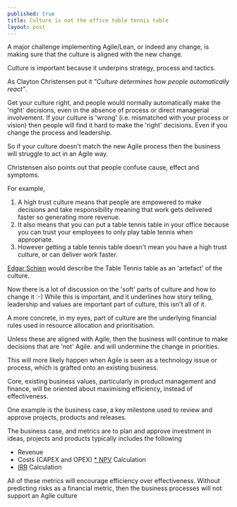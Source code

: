 ```yaml
---
published: true
title: Culture is not the office table tennis table
layout: post
---
```

A major challenge implementing Agile/Lean, or indeed any change, is making sure that the culture is aligned with the new change.

Culture is important because it underpins strategy, process and tactics. 

As Clayton Christensen put it _"Culture determines how people automatically react"_.

Get your culture right, and people would normally automatically make the 'right' decisions, even in the absence of process or direct managerial involvement.
If your culture is 'wrong' (i.e. mismatched with your process or vision) then people will find it hard to make the 'right' decisions. Even if you change the process and leadership. 

So if your culture doesn't match the new Agile process then the business will struggle to act in an Agile way.

Christensen also points out that people confuse cause, effect and symptoms. 

For example, 
1. A high trust culture means that people are empowered to make decisions and take responsibility meaning that work gets delivered faster so generating more revenue.
2. It also means that you can put a table tennis table in your office because you can trust your employees to only play table tennis when appropriate.
3. However getting a table tennis table doesn't mean you have a high trust culture, or can deliver work faster.

[Edgar Schien](https://en.wikipedia.org/wiki/Edgar_Schein) would describe the Table Tennis table as an 'artefact' of the culture.

Now there is a lot of discussion on the 'soft' parts of culture and how to change it :-) While this is important, and it underlines how story telling, leadership and values are important part of culture, this isn't all of it.

A more concrete, in my eyes, part of culture are the underlying financial rules used in resource allocation and prioritisation.

Unless these are aligned with Agile, then the business will continue to make decisions that are 'not' Agile. and will undermine the change in priorities.

This will more likely happen when Agile is seen as a technology issue or process, which is grafted onto an existing business.

Core, existing business values, particularly in product management and finance, will be oriented about maximising efficiency, instead of effectiveness.

One example is the business case, a key milestone used to review and approve projects, products and releases. 

The business case, and metrics are to plan and approve investment in ideas, projects and products typically includes the following
* Revenue
* Costs (CAPEX and OPEX)
[* NPV](https://en.wikipedia.org/wiki/Net_present_value) Calculation
* [IRR](https://en.wikipedia.org/wiki/Internal_rate_of_return) Calculation

All of these metrics will encourage efficiency over effectiveness. Without predicting risks as a financial metric, then the business processes will not support an Agile culture 